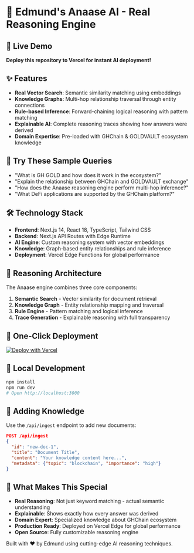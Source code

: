 # 🧠 Edmund's Anaase AI - Real Reasoning Engine

## 🚀 Live Demo
**Deploy this repository to Vercel for instant AI deployment!**

## ✨ Features
- **Real Vector Search**: Semantic similarity matching using embeddings
- **Knowledge Graphs**: Multi-hop relationship traversal through entity connections
- **Rule-based Inference**: Forward-chaining logical reasoning with pattern matching
- **Explainable AI**: Complete reasoning traces showing how answers were derived
- **Domain Expertise**: Pre-loaded with GHChain & GOLDVAULT ecosystem knowledge

## 🎯 Try These Sample Queries
- "What is GH GOLD and how does it work in the ecosystem?"
- "Explain the relationship between GHChain and GOLDVAULT exchange"
- "How does the Anaase reasoning engine perform multi-hop inference?"
- "What DeFi applications are supported by the GHChain platform?"

## 🛠️ Technology Stack
- **Frontend**: Next.js 14, React 18, TypeScript, Tailwind CSS
- **Backend**: Next.js API Routes with Edge Runtime
- **AI Engine**: Custom reasoning system with vector embeddings
- **Knowledge**: Graph-based entity relationships and rule inference
- **Deployment**: Vercel Edge Functions for global performance

## 🧠 Reasoning Architecture
The Anaase engine combines three core components:
1. **Semantic Search** - Vector similarity for document retrieval
2. **Knowledge Graph** - Entity relationship mapping and traversal  
3. **Rule Engine** - Pattern matching and logical inference
4. **Trace Generation** - Explainable reasoning with full transparency

## 🚀 One-Click Deployment
[![Deploy with Vercel](https://vercel.com/button)](https://vercel.com/new/clone?repository-url=https://github.com/Berima1/edmund-anaase-ai)

## 🔧 Local Development
```bash
npm install
npm run dev
# Open http://localhost:3000
```

## 📝 Adding Knowledge
Use the `/api/ingest` endpoint to add new documents:
```json
POST /api/ingest
{
  "id": "new-doc-1",
  "title": "Document Title",
  "content": "Your knowledge content here...",
  "metadata": {"topic": "blockchain", "importance": "high"}
}
```

## 🌟 What Makes This Special
- **Real Reasoning**: Not just keyword matching - actual semantic understanding
- **Explainable**: Shows exactly how every answer was derived
- **Domain Expert**: Specialized knowledge about GHChain ecosystem
- **Production Ready**: Deployed on Vercel Edge for global performance
- **Open Source**: Fully customizable reasoning engine

Built with ❤️ by Edmund using cutting-edge AI reasoning techniques.
